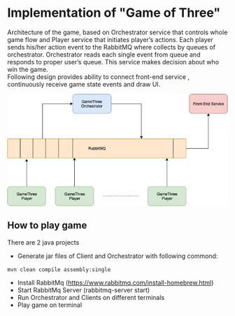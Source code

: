 # Implementation of "Game of Three"

Architecture of the game, based on Orchestrator service that controls whole game flow 
and Player service that initiates player’s actions. Each player sends his/her action event 
to the RabbitMQ where collects by queues of orchestrator. 
Orchestrator reads each single event from queue and responds to proper user’s queue. 
This service makes decision about who win the game.  
Following design provides ability to connect front-end service , 
continuously receive game state events and draw UI.


![Image of Archtecture](arc.jpeg)

## How to play game

There are 2 java projects
- Generate jar files of Client and Orchestrator with following commond:
```$xslt
mvn clean compile assembly:single
```
- Install RabbitMq (https://www.rabbitmq.com/install-homebrew.html)
- Start RabbitMq Server (rabbitmq-server start)
- Run Orchestrator and Clients on different terminals
- Play game on terminal
